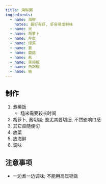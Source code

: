 ```yaml
---
title: 海鲜粥
ingredients:
  - name: 海鲜
    notes: 最好有虾, 虾容易出鲜味
  - name: 米
  - name: 胡萝卜
  - name: 芹菜
  - name: 绿菜
  - name: 姜
  - name: 蘑菇
  - name: 盐
  - name: 黑胡椒
  - name: 白胡椒
  - name: 糖
---
```


## 制作

1. 煮稀饭
   - 糙米需要较长时间
2. 胡萝卜, 酱切丝; 姜尤其要切细, 不然影响口感
3. 其它菜随便切
4. 放菜
5. 放海鲜
6. 调味

## 注意事项

- 一边煮一边调味; 不能用高压锅做
